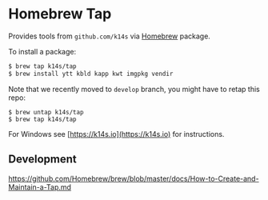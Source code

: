 # Homebrew Tap

Provides tools from `github.com/k14s` via [Homebrew](http://brew.sh/) package.

To install a package:

```bash
$ brew tap k14s/tap
$ brew install ytt kbld kapp kwt imgpkg vendir
```

Note that we recently moved to `develop` branch, you might have to retap this repo:

```
$ brew untap k14s/tap
$ brew tap k14s/tap
```

For Windows see [https://k14s.io](https://k14s.io) for instructions.

## Development

https://github.com/Homebrew/brew/blob/master/docs/How-to-Create-and-Maintain-a-Tap.md

